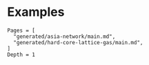# Examples

```@contents
Pages = [
  "generated/asia-network/main.md",
  "generated/hard-core-lattice-gas/main.md",
]
Depth = 1
```
